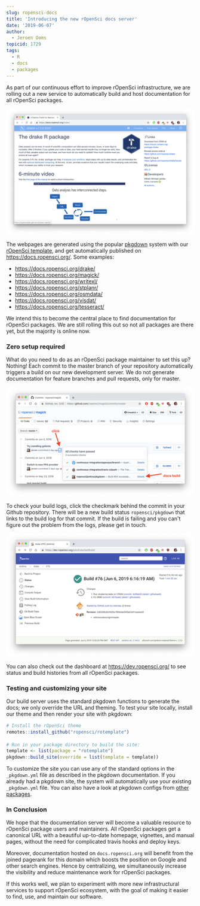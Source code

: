 ```yaml
---
slug: ropensci-docs
title: 'Introducing the new rOpenSci docs server'
date: '2019-06-07'
author:
  - Jeroen Ooms
topicid: 1729
tags:
  - R
  - docs
  - packages
---
```


As part of our continuous effort to improve rOpenSci infrastructure, we are rolling out a new service to automatically build and host documentation for all rOpenSci packages. 

![drakedocs](r68Ukiw.png)

The webpages are generated using the popular [pkgdown](https://pkgdown.r-lib.org/) system with our [rOpenSci template](https://github.com/ropensci/rotemplate), and get automatically published on https://docs.ropensci.org/. Some examples:

 - https://docs.ropensci.org/drake/
 - https://docs.ropensci.org/magick/
 - https://docs.ropensci.org/writexl/
 - https://docs.ropensci.org/stplanr/
 - https://docs.ropensci.org/osmdata/
 - https://docs.ropensci.org/visdat/
 - https://docs.ropensci.org/tesseract/

We intend this to become the central place to find documentation for rOpenSci packages. We are still rolling this out so not all packages are there yet, but the majority is online now.


### Zero setup required

What do you need to do as an rOpenSci package maintainer to set this up? Nothing! Each commit to the master branch of your repository automatically triggers a build on our new development server. We do not generate documentation for feature branches and pull requests, only for master.

![commit](NP3gkhE.png)

To check your build logs, click the checkmark behind the commit in your Github repository. There will be a new build status `ropensci/pkgdown` that links to the build log for that commit. If the build is failing and you can't figure out the problem from the logs, please get in touch.

![dashboard](LrjUNCE.png)

You can also check out the dashboard at https://dev.ropensci.org/ to see status and build histories from all rOpenSci packages. 

### Testing and customizing your site

Our build server uses the standard pkgdown functions to generate the docs; we only override the URL and theming. To test your site locally, install our theme and then render your site with pkgdown:

```r
# Install the rOpenSci theme
remotes::install_github("ropensci/rotemplate")

# Run in your package directory to build the site:
template <- list(package = "rotemplate")
pkgdown::build_site(override = list(template = template))
``` 

To customize the site you can use any of the standard options in the `_pkgdown.yml` file as described in the pkgdown documentation. If you already had a pkgdown site, the system will automatically use your existing `_pkgdown.yml` file. You can also have a look at pkgdown configs from [other packages](https://github.com/search?q=org%3Aropensci+filename%3A_pkgdown.yml).

### In Conclusion

We hope that the documentation server will become a valuable resource to rOpenSci package users and maintainers. All rOpenSci packages get a canonical URL with a beautiful up-to-date homepage, vignettes, and manual pages, without the need for complicated travis hooks and deploy keys.

Moreover, documentation hosted on `docs.ropensci.org` will benefit from the joined pagerank for this domain which boosts the position on Google and other search engines. Hence by centralizing, we simultaneously increase the visibility and reduce maintenance work for rOpenSci packages.

If this works well, we plan to experiment with more new infrastructural services to support rOpenSci ecosystem, with the goal of making it easier to find, use, and maintain our software.

